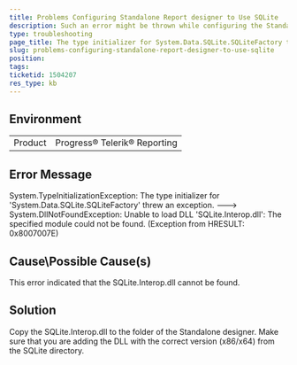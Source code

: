 ```yaml
---
title: Problems Configuring Standalone Report designer to Use SQLite
description: Such an error might be thrown while configuring the Standalone Report designer to use SQLite
type: troubleshooting
page_title: The type initializer for System.Data.SQLite.SQLiteFactory threw an exception
slug: problems-configuring-standalone-report-designer-to-use-sqlite
position: 
tags: 
ticketid: 1504207
res_type: kb
---
```


## Environment
<table>
	<tbody>
		<tr>
			<td>Product</td>
			<td>Progress® Telerik® Reporting</td>
		</tr>
	</tbody>
</table>


## Error Message
System.TypeInitializationException: The type initializer for 'System.Data.SQLite.SQLiteFactory' threw an exception. ---> System.DllNotFoundException: Unable to load DLL 'SQLite.Interop.dll': The specified module could not be found. (Exception from HRESULT: 0x8007007E)

## Cause\Possible Cause(s)
This error indicated that the SQLite.Interop.dll cannot be found.

## Solution
Copy the SQLite.Interop.dll to the folder of the Standalone designer. Make sure that you are adding the DLL with the correct version (x86/x64) from the SQLite directory.
